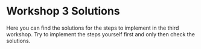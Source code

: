 # Workshop 3 Solutions

Here you can find the solutions for the steps to implement in the third workshop. Try to implement the steps yourself first and only then check the solutions.
